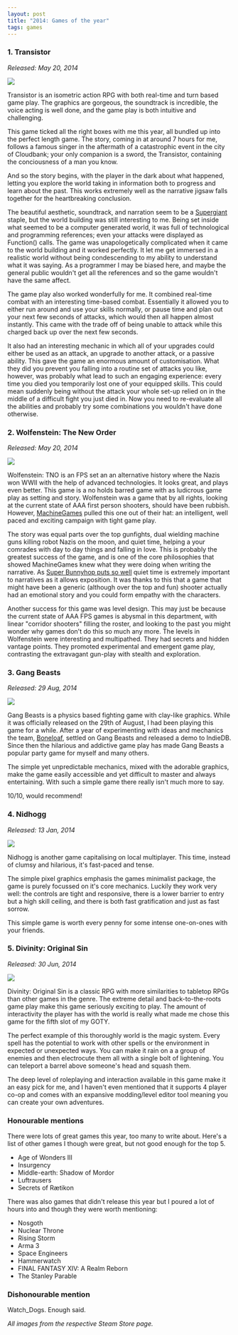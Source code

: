 ```yaml
---
layout: post
title: "2014: Games of the year"
tags: games
---
```


### 1. Transistor

_Released: May 20, 2014_

<div class="img"><img src="http://cdn.akamai.steamstatic.com/steam/apps/237930/ss_ba509bfde06591298410299b106747e7694ad011.jpg" /></div>

Transistor is an isometric action RPG with both real-time and turn based game play. The graphics are gorgeous, the soundtrack is incredible, the voice acting is well done, and the game play is both intuitive and challenging.

This game ticked all the right boxes with me this year, all bundled up into the perfect length game. The story, coming in at around 7 hours for me, follows a famous singer in the aftermath of a catastrophic event in the city of Cloudbank; your only companion is a sword, the Transistor, containing the conciousness of a man you know.

And so the story begins, with the player in the dark about what happened, letting you explore the world taking in information both to progress and learn about the past. This works extremely well as the narrative jigsaw falls together for the heartbreaking conclusion.

The beautiful aesthetic, soundtrack, and narration seem to be a [Supergiant](http://www.supergiantgames.com/) staple, but the world building was still interesting to me. Being set inside what seemed to be a computer generated world, it was full of technological and programming references; even your attacks were displayed as Function() calls. The game was unapologetically complicated when it came to the world building and it worked perfectly. It let me get immersed in a realistic world without being condescending to my ability to understand what it was saying. As a programmer I may be biased here, and maybe the general public wouldn't get all the references and so the game wouldn't have the same affect.

The game play also worked wonderfully for me. It combined real-time combat with an interesting time-based combat. Essentially it allowed you to either run around and use your skills normally, or pause time and plan out your next few seconds of attacks, which would then all happen almost instantly. This came with the trade off of being unable to attack while this charged back up over the next few seconds.

It also had an interesting mechanic in which all of your upgrades could either be used as an attack, an upgrade to another attack, or a passive ability. This gave the game an enormous amount of customisation. What they did you prevent you falling into a routine set of attacks you like, however, was probably what lead to such an engaging experience: every time you died you temporarily lost one of your equipped skills. This could mean suddenly being without the attack your whole set-up relied on in the middle of a difficult fight you just died in. Now you need to re-evaluate all the abilities and probably try some combinations you wouldn't have done otherwise.

### 2. Wolfenstein: The New Order

_Released: May 20, 2014_

<div class="img"><img src="http://cdn.akamai.steamstatic.com/steam/apps/201810/ss_a9e2ea041b2fe6a5d5a1eac69d5c8435cf54f481.jpg" /></div>

Wolfenstein: TNO is an FPS set an an alternative history where the Nazis won WWII with the help of advanced technologies. It looks great, and plays even better. This game is a no holds barred game with as ludicrous game play as setting and story. Wolfenstein was a game that by all rights, looking at the current state of AAA first person shooters, should have been rubbish. However, [MachineGames](http://www.machinegames.com/) pulled this one out of their hat: an intelligent, well paced and exciting campaign with tight game play.

The story was equal parts over the top gunfights, dual wielding machine guns killing robot Nazis on the moon, and quiet time, helping a your comrades with day to day things and falling in love. This is probably the greatest success of the game, and is one of the core philosophies that showed MachineGames knew what they were doing when writing the narrative. As [Super Bunnyhop puts so well](https://www.youtube.com/watch?v=rCxR__N0_is) quiet time is extremely important to narratives as it allows exposition. It was thanks to this that a game that might have been a generic (although over the top and fun) shooter actually had an emotional story and you could form empathy with the characters.

Another success for this game was level design. This may just be because the current state of AAA FPS games is abysmal in this department, with linear "corridor shooters" filling the roster, and looking to the past you might wonder why games don't do this so much any more. The levels in Wolfenstein were interesting and multipathed. They had secrets and hidden vantage points. They promoted experimental and emergent game play, contrasting the extravagant gun-play with stealth and exploration.

### 3. Gang Beasts

_Released: 29 Aug, 2014_

<div class="img"><img src="http://cdn.akamai.steamstatic.com/steam/apps/285900/ss_235c58c8da07dafc4f1a923952adfc291caf4a30.jpg" /></div>

Gang Beasts is a physics based fighting game with clay-like graphics. While it was officially released on the 29th of August, I had been playing this game for a while. After a year of experimenting with ideas and mechanics the team, [Boneloaf](http://boneloafery.com/), settled on Gang Beasts and released a demo to IndieDB. Since then the hilarious and addictive game play has made Gang Beasts a popular party game for myself and many others.

The simple yet unpredictable mechanics, mixed with the adorable graphics, make the game easily accessible and yet difficult to master and always entertaining. With such a simple game there really isn't much more to say.

10/10, would recommend!

### 4. Nidhogg

_Released: 13 Jan, 2014_

<div class="img"><img src="http://cdn.akamai.steamstatic.com/steam/apps/94400/ss_79813555407a2c56918973929eb8c4124361a477.jpg" /></div>

Nidhogg is another game capitalising on local multiplayer. This time, instead of clumsy and hilarious, it's fast-paced and tense.

The simple pixel graphics emphasis the games minimalist package, the game is purely focussed on it's core mechanics. Luckily they work very well: the controls are tight and responsive, there is a lower barrier to entry but a high skill ceiling, and there is both fast gratification and just as fast sorrow.

This simple game is worth every penny for some intense one-on-ones with your friends.

### 5. Divinity: Original Sin

_Released: 30 Jun, 2014_

<div class="img"><img src="http://cdn.akamai.steamstatic.com/steam/apps/230230/ss_1634f81e377328acfce1fd3423627dd83c4a373d.jpg" /></div>

Divinity: Original Sin is a classic RPG with more similarities to tabletop RPGs than other games in the genre. The extreme detail and back-to-the-roots game play make this game seriously exciting to play. The amount of interactivity the player has with the world is really what made me chose this game for the fifth slot of my GOTY.

The perfect example of this thoroughly world is the magic system. Every spell has the potential to work with other spells or the environment in expected or unexpected ways. You can make it rain on a a group of enemies and then electrocute them all with a single bolt of lightening. You can teleport a barrel above someone's head and squash them.

The deep level of roleplaying and interaction available in this game make it an easy pick for me, and I haven't even mentioned that it supports 4 player co-op and comes with an expansive modding/level editor tool meaning you can create your own adventures.



### Honourable mentions

There were lots of great games this year, too many to write about. Here's a list of other games I though were great, but not good enough for the top 5.

 - Age of Wonders III
 - Insurgency
 - Middle-earth: Shadow of Mordor
 - Luftrausers
 - Secrets of Rætikon

There was also games that didn't release this year but I poured a lot of hours into and though they were worth mentioning:

 - Nosgoth
 - Nuclear Throne
 - Rising Storm
 - Arma 3
 - Space Engineers
 - Hammerwatch
 - FINAL FANTASY XIV: A Realm Reborn
 - The Stanley Parable


### Dishonourable mention

Watch_Dogs. Enough said.


_All images from the respective Steam Store page._
